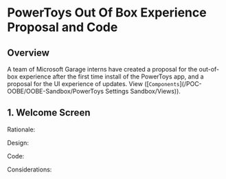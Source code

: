 # PowerToys Out Of Box Experience Proposal and Code

## Overview
A team of Microsoft Garage interns have created a proposal for the out-of-box experience after the first time install of the PowerToys app, and a proposal for the UI experience of updates.
View ([`Components`](/POC-OOBE/OOBE-Sandbox/PowerToys Settings Sandbox/Views)). 

## 1. Welcome Screen

Rationale:

Design:

Code:

Considerations:

